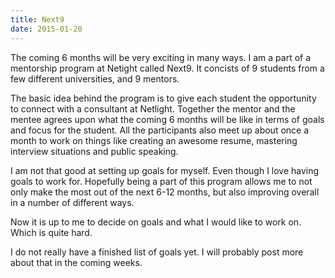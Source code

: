 ```yaml
---
title: Next9
date: 2015-01-20
---
```


The coming 6 months will be very exciting in many ways. I am a part of a
mentorship program at Netight called Next9. It concists of 9 students from a few
different universities, and 9 mentors.

The basic idea behind the program is to give each student the opportunity to
connect with a consultant at Netlight. Together the mentor and the mentee agrees
upon what the coming 6 months will be like in terms of goals and focus for the
student. All the participants also meet up about once a month to work on things
like creating an awesome resume, mastering interview situations and public
speaking.

I am not that good at setting up goals for myself. Even though I love having
goals to work for. Hopefully being a part of this program allows me to not only
make the most out of the next 6-12 months, but also improving overall in a
number of different ways.

Now it is up to me to decide on goals and what I would like to work on. Which is
quite hard.

I do not really have a finished list of goals yet. I will probably post more
about that in the coming weeks.
